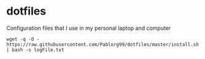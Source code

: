 # dotfiles

Configuration files that I use in my personal laptop and computer

```
wget -q -O - https://raw.githubusercontent.com/Pablorg99/dotfiles/master/install.sh | bash -s logFile.txt
```
